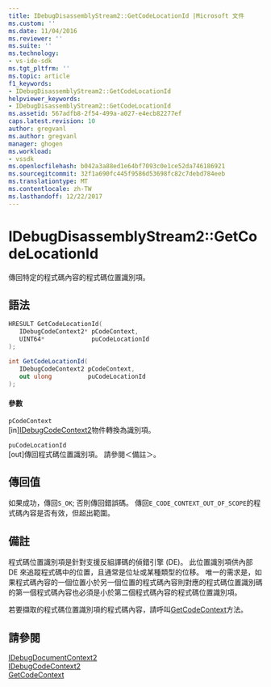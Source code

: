```yaml
---
title: IDebugDisassemblyStream2::GetCodeLocationId |Microsoft 文件
ms.custom: ''
ms.date: 11/04/2016
ms.reviewer: ''
ms.suite: ''
ms.technology:
- vs-ide-sdk
ms.tgt_pltfrm: ''
ms.topic: article
f1_keywords:
- IDebugDisassemblyStream2::GetCodeLocationId
helpviewer_keywords:
- IDebugDisassemblyStream2::GetCodeLocationId
ms.assetid: 567adfb8-2f54-499a-a027-e4ecb82277ef
caps.latest.revision: 10
author: gregvanl
ms.author: gregvanl
manager: ghogen
ms.workload:
- vssdk
ms.openlocfilehash: b042a3a88ed1e64bf7093c0e1ce52da746186921
ms.sourcegitcommit: 32f1a690fc445f9586d53698fc82c7debd784eeb
ms.translationtype: MT
ms.contentlocale: zh-TW
ms.lasthandoff: 12/22/2017
---
```

# <a name="idebugdisassemblystream2getcodelocationid"></a>IDebugDisassemblyStream2::GetCodeLocationId
傳回特定的程式碼內容的程式碼位置識別項。  
  
## <a name="syntax"></a>語法  
  
```cpp  
HRESULT GetCodeLocationId(   
   IDebugCodeContext2* pCodeContext,  
   UINT64*             puCodeLocationId  
);  
```  
  
```csharp  
int GetCodeLocationId(   
   IDebugCodeContext2 pCodeContext,  
   out ulong          puCodeLocationId  
);  
```  
  
#### <a name="parameters"></a>參數  
 `pCodeContext`  
 [in][IDebugCodeContext2](../../../extensibility/debugger/reference/idebugcodecontext2.md)物件轉換為識別項。  
  
 `puCodeLocationId`  
 [out]傳回程式碼位置識別項。 請參閱＜備註＞。  
  
## <a name="return-value"></a>傳回值  
 如果成功，傳回`S_OK`; 否則傳回錯誤碼。 傳回`E_CODE_CONTEXT_OUT_OF_SCOPE`的程式碼內容是否有效，但超出範圍。  
  
## <a name="remarks"></a>備註  
 程式碼位置識別項是針對支援反組譯碼的偵錯引擎 (DE)。 此位置識別項供內部 DE 來追蹤程式碼中的位置，且通常是位址或某種類型的位移。 唯一的需求是，如果程式碼內容的一個位置小於另一個位置的程式碼內容則對應的程式碼位置識別碼的第一個程式碼內容也必須是小於第二個程式碼內容的程式碼位置識別項。  
  
 若要擷取的程式碼位置識別項的程式碼內容，請呼叫[GetCodeContext](../../../extensibility/debugger/reference/idebugdisassemblystream2-getcodecontext.md)方法。  
  
## <a name="see-also"></a>請參閱  
 [IDebugDocumentContext2](../../../extensibility/debugger/reference/idebugdocumentcontext2.md)   
 [IDebugCodeContext2](../../../extensibility/debugger/reference/idebugcodecontext2.md)   
 [GetCodeContext](../../../extensibility/debugger/reference/idebugdisassemblystream2-getcodecontext.md)